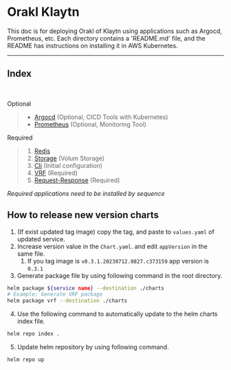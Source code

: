# Orakl Klaytn

This doc is for deploying Orakl of Klaytn using applications such as  Argocd, Prometheus, etc.
Each directory contains a 'README.md' file, and the README has instructions on installing it in AWS Kubernetes.  

---

## Index ##
<br/>

Optional
> + [Argocd](https://github.com/Bisonai-CIC/orakl-helm-charts/tree/main/argocd) (Optional, CICD Tools with Kubernetes)
> + [Prometheus](https://github.com/Bisonai-CIC/orakl-helm-charts/tree/main/prometheus) (Optional, Monitoring Tool)

Required
> 1) [Redis](https://github.com/Bisonai-CIC/orakl-helm-charts/tree/main/redis)
> 2) [Storage](https://github.com/Bisonai-CIC/orakl-helm-charts/tree/main/storage) (Volum Storage)
> 3) [Cli](https://github.com/Bisonai-CIC/orakl-helm-charts/tree/main/cli) (Initial configuration)
> 4) [VRF](https://github.com/Bisonai-CIC/orakl-helm-charts/tree/main/vrf) (Required)
> 5) [Request-Response](https://github.com/Bisonai-CIC/orakl-helm-charts/tree/main/request-response) (Required)

*Required applications need to be installed by sequence*

## How to release new version charts
1. (If exist updated tag image) copy the tag, and paste to `values.yaml` of updated service.
2. Increase version value in the `Chart.yaml`. and edit `appVersion` in the same file.
   1. If you tag image is `v0.3.1.20230712.0827.c373159`
   app version is `0.3.1`
3. Generate package file by using following command in the root directory.
```bash
helm package ${service name} --destination ./charts
# Example: Generate VRF package
helm package vrf --destination ./charts
```
4. Use the following command to automatically update to the helm charts index file.
```bash
helm repo index .
```
5. Update helm repository by using following command.
```bash
helm repo up
```